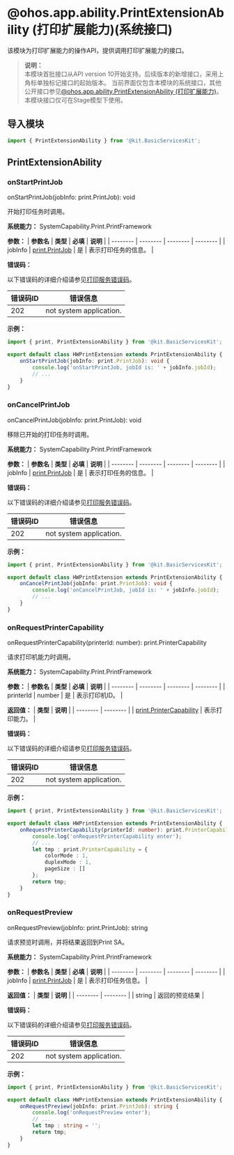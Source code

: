 # @ohos.app.ability.PrintExtensionAbility (打印扩展能力)(系统接口)

该模块为打印扩展能力的操作API，提供调用打印扩展能力的接口。

> **说明：**  
> 本模块首批接口从API version 10开始支持。后续版本的新增接口，采用上角标单独标记接口的起始版本。
> 当前界面仅包含本模块的系统接口，其他公开接口参见[@ohos.app.ability.PrintExtensionAbility (打印扩展能力)](./js-apis-app-ability-PrintExtensionAbility.md)。
> 本模块接口仅可在Stage模型下使用。

## 导入模块

```ts
import { PrintExtensionAbility } from '@kit.BasicServicesKit';
```

## PrintExtensionAbility

### onStartPrintJob

onStartPrintJob(jobInfo: print.PrintJob): void

开始打印任务时调用。

**系统能力：** SystemCapability.Print.PrintFramework

**参数：**
| **参数名** | **类型** | **必填** | **说明** |
| -------- | -------- | -------- | -------- |
| jobInfo | [print.PrintJob](./js-apis-print-sys.md#printjob) | 是 | 表示打印任务的信息。 |

**错误码：**

以下错误码的详细介绍请参见[打印服务错误码](./errorcode-print.md)。

| 错误码ID | 错误信息                                    |
| -------- | ------------------------------------------- |
| 202 | not system application. |

**示例：**

```ts
import { print, PrintExtensionAbility } from '@kit.BasicServicesKit';

export default class HWPrintExtension extends PrintExtensionAbility {
    onStartPrintJob(jobInfo: print.PrintJob): void {
        console.log('onStartPrintJob, jobId is: ' + jobInfo.jobId);
        // ...
    }
}
```

### onCancelPrintJob

onCancelPrintJob(jobInfo: print.PrintJob): void

移除已开始的打印任务时调用。

**系统能力：** SystemCapability.Print.PrintFramework

**参数：**
| **参数名** | **类型** | **必填** | **说明** |
| -------- | -------- | -------- | -------- |
| jobInfo | [print.PrintJob](./js-apis-print-sys.md#printjob) | 是 | 表示打印任务的信息。 |

**错误码：**

以下错误码的详细介绍请参见[打印服务错误码](./errorcode-print.md)。

| 错误码ID | 错误信息                                    |
| -------- | ------------------------------------------- |
| 202 | not system application. |

**示例：**

```ts
import { print, PrintExtensionAbility } from '@kit.BasicServicesKit';

export default class HWPrintExtension extends PrintExtensionAbility {
    onCancelPrintJob(jobInfo: print.PrintJob): void {
        console.log('onCancelPrintJob, jobId is: ' + jobInfo.jobId);
        // ...
    }
}
```

### onRequestPrinterCapability

onRequestPrinterCapability(printerId: number): print.PrinterCapability

请求打印机能力时调用。

**系统能力：** SystemCapability.Print.PrintFramework

**参数：**
| **参数名** | **类型** | **必填** | **说明** |
| -------- | -------- | -------- | -------- |
| printerId | number | 是 | 表示打印机ID。 |

**返回值：**
| **类型** | **说明** |
| -------- | -------- |
| [print.PrinterCapability](./js-apis-print-sys.md#printercapability) | 表示打印能力。 |

**错误码：**

以下错误码的详细介绍请参见[打印服务错误码](./errorcode-print.md)。

| 错误码ID | 错误信息                                    |
| -------- | ------------------------------------------- |
| 202 | not system application. |

**示例：**

```ts
import { print, PrintExtensionAbility } from '@kit.BasicServicesKit';

export default class HWPrintExtension extends PrintExtensionAbility {
    onRequestPrinterCapability(printerId: number): print.PrinterCapability {
        console.log('onRequestPrinterCapability enter');
        // ...
        let tmp : print.PrinterCapability = {
            colorMode : 1,
            duplexMode : 1,
            pageSize : []
        };
        return tmp;
    }
}
```

### onRequestPreview

onRequestPreview(jobInfo: print.PrintJob): string

请求预览时调用，并将结果返回到Print SA。

**系统能力：** SystemCapability.Print.PrintFramework

**参数：**
| **参数名** | **类型** | **必填** | **说明** |
| -------- | -------- | -------- | -------- |
| jobInfo | [print.PrintJob](./js-apis-print-sys.md#printjob) | 是 | 表示打印任务信息。 |

**返回值：**
| **类型** | **说明** |
| -------- | -------- |
| string | 返回的预览结果 |

**错误码：**

以下错误码的详细介绍请参见[打印服务错误码](./errorcode-print.md)。

| 错误码ID | 错误信息                                    |
| -------- | ------------------------------------------- |
| 202 | not system application. |

**示例：**

```ts
import { print, PrintExtensionAbility } from '@kit.BasicServicesKit';

export default class HWPrintExtension extends PrintExtensionAbility {
    onRequestPreview(jobInfo: print.PrintJob): string {
        console.log('onRequestPreview enter');
        // ...
        let tmp : string = '';
        return tmp;
    }
}
```
